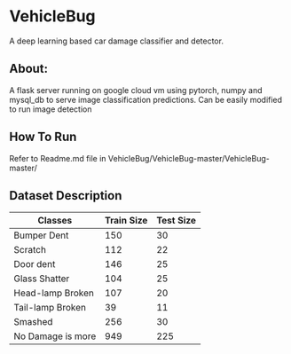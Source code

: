 


# VehicleBug
A deep learning based car damage classifier and detector.

## About:
A flask server running on google cloud vm using pytorch, numpy and mysql_db to serve image classification predictions. Can be easily modified to run image detection

## How To Run
Refer to Readme.md file in VehicleBug/VehicleBug-master/VehicleBug-master/



## Dataset Description

Classes           | Train Size    | Test Size
-------------     | ------------- | --------
Bumper Dent       |  150          | 30
Scratch           |  112          | 22
Door dent         |  146          | 25
Glass Shatter     |  104          | 25
Head-lamp Broken   | 107          | 20
Tail-lamp Broken   | 39           | 11
Smashed            | 256          | 30
No Damage is more          | 949          | 225


